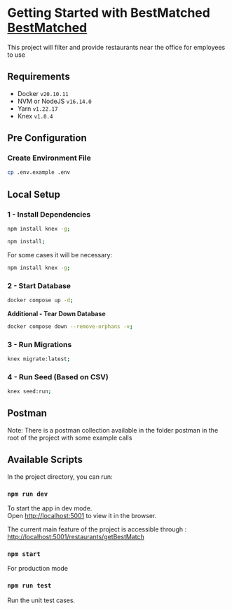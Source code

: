 # Getting Started with BestMatched [BestMatched](https://github.com/lguzai/BestMatched)
This project will filter and provide restaurants near the office for employees to use

## Requirements

- Docker `v20.10.11`
- NVM or NodeJS `v16.14.0`
- Yarn `v1.22.17`
- Knex `v1.0.4`

## Pre Configuration

### Create Environment File

```bash
cp .env.example .env
```

## Local Setup

### 1 - Install Dependencies

```bash
npm install knex -g;

npm install;
```

For some cases it will be necessary:

```bash
npm install knex -g;
```

### 2 - Start Database

```bash
docker compose up -d;
```

**Additional - Tear Down Database**

```bash
docker compose down --remove-orphans -v;
```

### 3 - Run Migrations

```bash
knex migrate:latest;
```

### 4 - Run Seed (Based on CSV)

```bash
knex seed:run;
```

## Postman

Note: There is a postman collection available in the folder postman in the root of the project with some example calls

## Available Scripts

In the project directory, you can run:

### `npm run dev`

To start the app in dev mode.\
Open [http://localhost:5001](http://localhost:5001) to view it in the browser.

The current main feature of the project is accessible through : [http://localhost:5001/restaurants/getBestMatch](http://localhost:5001/restaurants/getBestMatch)

### `npm start`

For production mode

### `npm run test`

Run the unit test cases.
